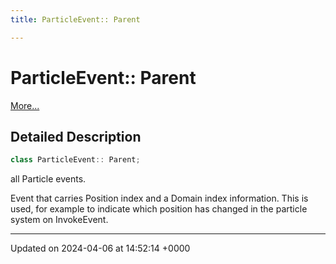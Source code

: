 ```yaml
---
title: ParticleEvent:: Parent

---
```


# ParticleEvent:: Parent



 [More...](#detailed-description)

## Detailed Description

```cpp
class ParticleEvent:: Parent;
```


all Particle events.

Event that carries Position index and a Domain index information. This is used, for example to indicate which position has changed in the particle system on InvokeEvent. 

-------------------------------

Updated on 2024-04-06 at 14:52:14 +0000